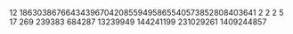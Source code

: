 12
18630386766434396704208559495865540573852808403641
2
2
2
5
17
269
239383
684287
13239949
144241199
231029261
1409244857